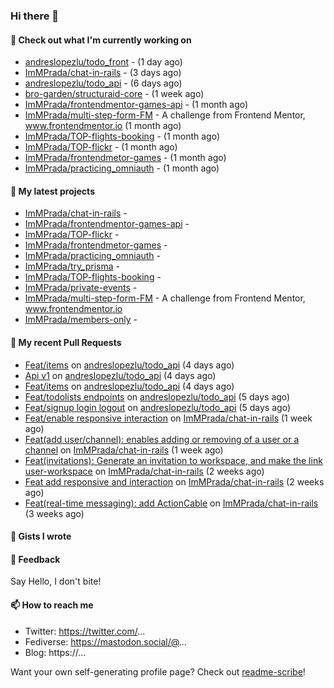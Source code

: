 ### Hi there 👋

#### 👷 Check out what I'm currently working on

- [andreslopezlu/todo_front](https://github.com/andreslopezlu/todo_front) -  (1 day ago)
- [ImMPrada/chat-in-rails](https://github.com/ImMPrada/chat-in-rails) -  (3 days ago)
- [andreslopezlu/todo_api](https://github.com/andreslopezlu/todo_api) -  (6 days ago)
- [bro-garden/structuraid-core](https://github.com/bro-garden/structuraid-core) -  (1 week ago)
- [ImMPrada/frontendmentor-games-api](https://github.com/ImMPrada/frontendmentor-games-api) -  (1 month ago)
- [ImMPrada/multi-step-form-FM](https://github.com/ImMPrada/multi-step-form-FM) - A challenge from Frontend Mentor, www.frontendmentor.io (1 month ago)
- [ImMPrada/TOP-flights-booking](https://github.com/ImMPrada/TOP-flights-booking) -  (1 month ago)
- [ImMPrada/TOP-flickr](https://github.com/ImMPrada/TOP-flickr) -  (1 month ago)
- [ImMPrada/frontendmetor-games](https://github.com/ImMPrada/frontendmetor-games) -  (1 month ago)
- [ImMPrada/practicing_omniauth](https://github.com/ImMPrada/practicing_omniauth) -  (1 month ago)

#### 🌱 My latest projects

- [ImMPrada/chat-in-rails](https://github.com/ImMPrada/chat-in-rails) - 
- [ImMPrada/frontendmentor-games-api](https://github.com/ImMPrada/frontendmentor-games-api) - 
- [ImMPrada/TOP-flickr](https://github.com/ImMPrada/TOP-flickr) - 
- [ImMPrada/frontendmetor-games](https://github.com/ImMPrada/frontendmetor-games) - 
- [ImMPrada/practicing_omniauth](https://github.com/ImMPrada/practicing_omniauth) - 
- [ImMPrada/try_prisma](https://github.com/ImMPrada/try_prisma) - 
- [ImMPrada/TOP-flights-booking](https://github.com/ImMPrada/TOP-flights-booking) - 
- [ImMPrada/private-events](https://github.com/ImMPrada/private-events) - 
- [ImMPrada/multi-step-form-FM](https://github.com/ImMPrada/multi-step-form-FM) - A challenge from Frontend Mentor, www.frontendmentor.io
- [ImMPrada/members-only](https://github.com/ImMPrada/members-only) - 

#### 🔨 My recent Pull Requests

- [Feat/items](https://github.com/andreslopezlu/todo_api/pull/5) on [andreslopezlu/todo_api](https://github.com/andreslopezlu/todo_api) (4 days ago)
- [Api v1](https://github.com/andreslopezlu/todo_api/pull/4) on [andreslopezlu/todo_api](https://github.com/andreslopezlu/todo_api) (4 days ago)
- [Feat/items](https://github.com/andreslopezlu/todo_api/pull/3) on [andreslopezlu/todo_api](https://github.com/andreslopezlu/todo_api) (4 days ago)
- [Feat/todolists endpoints](https://github.com/andreslopezlu/todo_api/pull/2) on [andreslopezlu/todo_api](https://github.com/andreslopezlu/todo_api) (5 days ago)
- [Feat/signup login logout](https://github.com/andreslopezlu/todo_api/pull/1) on [andreslopezlu/todo_api](https://github.com/andreslopezlu/todo_api) (5 days ago)
- [Feat/enable responsive interaction](https://github.com/ImMPrada/chat-in-rails/pull/11) on [ImMPrada/chat-in-rails](https://github.com/ImMPrada/chat-in-rails) (1 week ago)
- [Feat(add user/channel): enables adding or removing of a user or a channel](https://github.com/ImMPrada/chat-in-rails/pull/10) on [ImMPrada/chat-in-rails](https://github.com/ImMPrada/chat-in-rails) (1 week ago)
- [Feat(invitations): Generate an invitation to workspace, and make the link user-workspace](https://github.com/ImMPrada/chat-in-rails/pull/9) on [ImMPrada/chat-in-rails](https://github.com/ImMPrada/chat-in-rails) (2 weeks ago)
- [Feat add responsive and interaction](https://github.com/ImMPrada/chat-in-rails/pull/8) on [ImMPrada/chat-in-rails](https://github.com/ImMPrada/chat-in-rails) (2 weeks ago)
- [Feat(real-time messaging): add ActionCable](https://github.com/ImMPrada/chat-in-rails/pull/7) on [ImMPrada/chat-in-rails](https://github.com/ImMPrada/chat-in-rails) (3 weeks ago)

#### 📓 Gists I wrote



#### 💬 Feedback

Say Hello, I don't bite!

#### 📫 How to reach me

- Twitter: https://twitter.com/...
- Fediverse: https://mastodon.social/@...
- Blog: https://...

Want your own self-generating profile page? Check out [readme-scribe](https://github.com/muesli/readme-scribe)!
